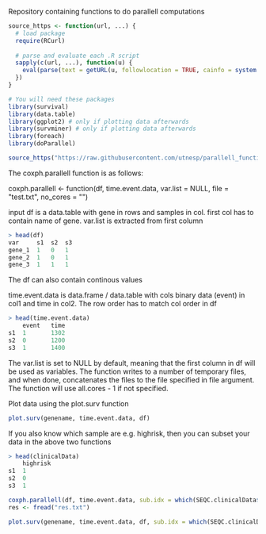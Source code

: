 Repository containing functions to do parallell computations


```R
source_https <- function(url, ...) {
  # load package
  require(RCurl)
 
  # parse and evaluate each .R script
  sapply(c(url, ...), function(u) {
    eval(parse(text = getURL(u, followlocation = TRUE, cainfo = system.file("CurlSSL", "cacert.pem", package = "RCurl"))), envir = .GlobalEnv)
  })
}
```

```R
# You will need these packages
library(survival)
library(data.table)
library(ggplot2) # only if plotting data afterwards
library(survminer) # only if plotting data afterwards
library(foreach)
library(doParallel)

source_https("https://raw.githubusercontent.com/utnesp/parallell_functions/master/R/coxph.parallell")
```

The coxph.parallell function is as follows:

coxph.parallell <- function(df, time.event.data, var.list = NULL, file = "test.txt", no_cores = "")

input df is a data.table with gene in rows and samples in col. first col has to contain name of gene. 
var.list is extracted from first column
```R
> head(df)
var     s1  s2  s3
gene_1  1   0   1
gene_2  1   0   1
gene_3  1   1   1
```
The df can also contain continous values

time.event.data is data.frame / data.table with cols binary data (event) in col1 and time in col2. The row order has to match col order in df
```R
> head(time.event.data)
    event   time
s1  1       1302
s2  0       1200
s3  1       1400
```

The var.list is set to NULL by default, meaning that the first column in df will be used as variables. The function writes to a number of temporary files, and when done, 
concatenates the files to the file specified in file argument. The function will use all.cores - 1 if not specified.

Plot data using the plot.surv function
```R
plot.surv(genename, time.event.data, df)
```

If you also know which sample are e.g. highrisk, then you can subset your data in the above two functions
```R
> head(clinicalData)
    highrisk
s1  1       
s2  0       
s3  1       

coxph.parallell(df, time.event.data, sub.idx = which(SEQC.clinicalData$highrisk == 1), file = "res.txt")
res <- fread("res.txt")

plot.surv(genename, time.event.data, df, sub.idx = which(SEQC.clinicalData$highrisk == 1))
```



